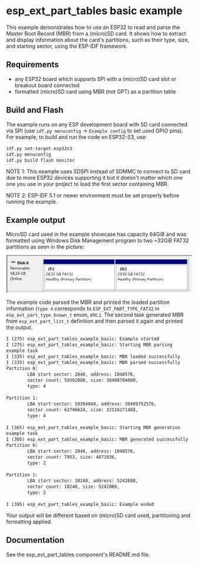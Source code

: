 # esp_ext_part_tables basic example

This example demonstrates how to use an ESP32 to read and parse the Master Boot Record (MBR) from a (micro)SD card. It shows how to extract and display information about the card's partitions, such as their type, size, and starting sector, using the ESP-IDF framework.

## Requirements

- any ESP32 board which supports SPI with a (micro)SD card slot or breakout board connected
- formatted (micro)SD card using MBR (not GPT) as a partition table

## Build and Flash

The example runs on any ESP development board with SD card connected via SPI (use `idf.py menuconfig` -> `Example config` to set used GPIO pins). For example, to build and run the code on ESP32-S3, use:

```
idf.py set-target esp32s3
idf.py menuconfig
idf.py build flash monitor
```

NOTE 1: This example uses SDSPI instead of SDMMC to connect to SD card due to more ESP32 devices supporting it but it doesn't matter which one one you use in your project to load the first sector containing MBR. 

NOTE 2: ESP-IDF 5.1 or newer environment must be set properly before running the example.

## Example output

MicroSD card used in the example showcase has capacity 64GiB and was formatted using Windows Disk Management program to two ~32GiB FAT32 partitions as seen in the picture:

![Screenshot of Disk Management Windows program showing removable Disk 0 (a microSD card) containing 2 FAT32 partitions both roughly 30GB is size](/esp_ext_part_tables/examples/basic/assets/two_fat_partitions.png)

The example code parsed the MBR and printed the loaded partition information (`type 4` corresponds to `ESP_EXT_PART_TYPE_FAT32` in `esp_ext_part_type_known_t` enum, etc.). The second task generated MBR from `esp_ext_part_list_t` definition and then parsed it again and printed the output.

```log
I (275) esp_ext_part_tables_example_basic: Example started
I (275) esp_ext_part_tables_example_basic: Starting MBR parsing example task
I (335) esp_ext_part_tables_example_basic: MBR loaded successfully
I (335) esp_ext_part_tables_example_basic: MBR parsed successfully
Partition 0:
        LBA start sector: 2048, address: 1048576,
        sector count: 59392000, size: 30408704000,
        type: 4

Partition 1:
        LBA start sector: 59394048, address: 30409752576,
        sector count: 62746624, size: 32126271488,
        type: 4

I (365) esp_ext_part_tables_example_basic: Starting MBR generation example task
I (365) esp_ext_part_tables_example_basic: MBR generated successfully
Partition 0:
        LBA start sector: 2048, address: 1048576,
        sector count: 7953, size: 4071936,
        type: 2

Partition 1:
        LBA start sector: 10240, address: 5242880,
        sector count: 10240, size: 5242880,
        type: 2

I (395) esp_ext_part_tables_example_basic: Example ended
```

Your output will be different based on (micro)SD card used, partitioning and formatting applied.

## Documentation

See the esp_ext_part_tables component's README.md file.
